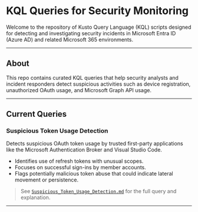 # KQL Queries for Security Monitoring

Welcome to the repository of Kusto Query Language (KQL) scripts designed for detecting and investigating security incidents in Microsoft Entra ID (Azure AD) and related Microsoft 365 environments.

---

## About

This repo contains curated KQL queries that help security analysts and incident responders detect suspicious activities such as device registration, unauthorized OAuth usage, and Microsoft Graph API usage.


---

## Current Queries

### Suspicious Token Usage Detection

Detects suspicious OAuth token usage by trusted first-party applications like the Microsoft Authentication Broker and Visual Studio Code.

- Identifies use of refresh tokens with unusual scopes.
- Focuses on successful sign-ins by member accounts.
- Flags potentially malicious token abuse that could indicate lateral movement or persistence.

> See [`Suspicious_Token_Usage_Detection.md`](./Suspicious_Token_Usage_Detection.md) for the full query and explanation.

---

